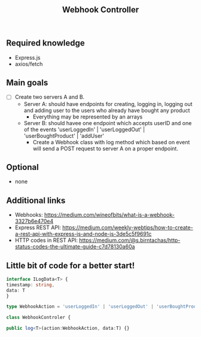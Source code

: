 <h2 align="center"> Webhook Controller </h2>

<br>

## Required knowledge

- Express.js
- axios/fetch

## Main goals

- [ ] Create two servers A and B.
  - Server A: should have endpoints for creating, logging in, logging out and adding user to the users who already have bought any product
    - Everything may be represented by an arrays
  - Server B: should havee one endpoint which accepts userID and one of the events 'userLoggedIn' | 'userLoggedOut' | 'userBoughtProduct' | 'addUser'
    - Create a Webhook class with log method which based on event will send a POST request to server A on a proper endpoint.

## Optional

- none

## Additional links

- Webhooks: https://medium.com/wineofbits/what-is-a-webhook-3327b6e470e4
- Express REST API: https://medium.com/weekly-webtips/how-to-create-a-rest-api-with-express-js-and-node-js-3de5c5f9691c
- HTTP codes in REST API: https://medium.com/@s.birntachas/http-status-codes-the-ultimate-guide-c7d78130a60a

## Little bit of code for a better start!

```typescript
interface ILogData<T> {
timestamp: string,
data: T
}

type WebhookAction = 'userLoggedIn' | 'userLoggedOut' | 'userBoughtProduct';

class WebhookControler {

public log<T>(action:WebhookAction, data:T) {}

```
